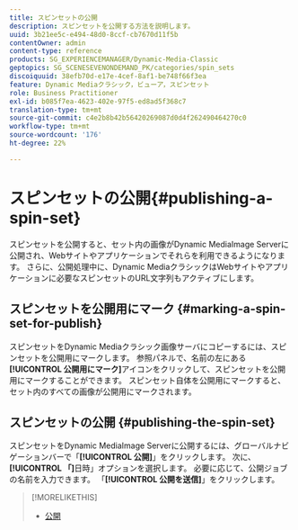 ```yaml
---
title: スピンセットの公開
description: スピンセットを公開する方法を説明します。
uuid: 3b21ee5c-e494-48d0-8ccf-cb7670d11f5b
contentOwner: admin
content-type: reference
products: SG_EXPERIENCEMANAGER/Dynamic-Media-Classic
geptopics: SG_SCENESEVENONDEMAND_PK/categories/spin_sets
discoiquuid: 38efb70d-e17e-4cef-8af1-be748f66f3ea
feature: Dynamic Mediaクラシック，ビューア，スピンセット
role: Business Practitioner
exl-id: b085f7ea-4623-402e-97f5-ed8ad5f368c7
translation-type: tm+mt
source-git-commit: c4e2b8b42b56420269087d0d4f262490464270c0
workflow-type: tm+mt
source-wordcount: '176'
ht-degree: 22%

---
```


# スピンセットの公開{#publishing-a-spin-set}

スピンセットを公開すると、セット内の画像がDynamic MediaImage Serverに公開され、Webサイトやアプリケーションでそれらを利用できるようになります。 さらに、公開処理中に、Dynamic MediaクラシックはWebサイトやアプリケーションに必要なスピンセットのURL文字列もアクティブにします。

## スピンセットを公開用にマーク {#marking-a-spin-set-for-publish}

スピンセットをDynamic Mediaクラシック画像サーバにコピーするには、スピンセットを公開用にマークします。 参照パネルで、名前の左にある&#x200B;**[!UICONTROL 公開用にマーク]**&#x200B;アイコンをクリックして、スピンセットを公開用にマークすることができます。 スピンセット自体を公開用にマークすると、セット内のすべての画像が公開用にマークされます。

## スピンセットの公開  {#publishing-the-spin-set}

スピンセットをDynamic MediaImage Serverに公開するには、グローバルナビゲーションバーで「**[!UICONTROL 公開]**」をクリックします。 次に、**[!UICONTROL 「]**&#x200B;日時」オプションを選択します。 必要に応じて、公開ジョブの名前を入力できます。 「**[!UICONTROL 公開を送信]**」をクリックします。

>[!MORELIKETHIS]
>
>* [公開](publishing-files.md#publishing_files)

